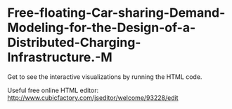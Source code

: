 # Free-floating-Car-sharing-Demand-Modeling-for-the-Design-of-a-Distributed-Charging-Infrastructure.-M

Get to see the interactive visualizations by running the HTML code.

Useful free online HTML editor: http://www.cubicfactory.com/jseditor/welcome/93228/edit
